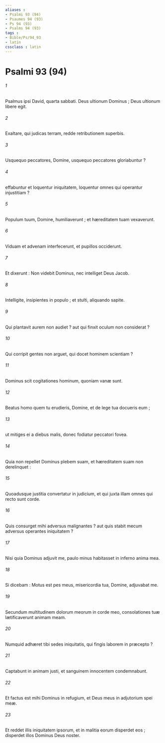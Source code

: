 ```yaml
---
aliases : 
- Psalmi 93 (94)
- Psaumes 94 (93)
- Ps 94 (93)
- Psalms 94 (93)
tags : 
- Bible/Ps/94_93
- latin
cssclass : latin
---
```


# Psalmi 93 (94)

###### 1
Psalmus ipsi David, quarta sabbati. Deus ultionum Dominus ; Deus ultionum libere egit.
###### 2
Exaltare, qui judicas terram, redde retributionem superbis.
###### 3
Usquequo peccatores, Domine, usquequo peccatores gloriabuntur ?
###### 4
effabuntur et loquentur iniquitatem, loquentur omnes qui operantur injustitiam ?
###### 5
Populum tuum, Domine, humiliaverunt ; et hæreditatem tuam vexaverunt.
###### 6
Viduam et advenam interfecerunt, et pupillos occiderunt.
###### 7
Et dixerunt : Non videbit Dominus, nec intelliget Deus Jacob.
###### 8
Intelligite, insipientes in populo ; et stulti, aliquando sapite.
###### 9
Qui plantavit aurem non audiet ? aut qui finxit oculum non considerat ?
###### 10
Qui corripit gentes non arguet, qui docet hominem scientiam ?
###### 11
Dominus scit cogitationes hominum, quoniam vanæ sunt.
###### 12
Beatus homo quem tu erudieris, Domine, et de lege tua docueris eum ;
###### 13
ut mitiges ei a diebus malis, donec fodiatur peccatori fovea.
###### 14
Quia non repellet Dominus plebem suam, et hæreditatem suam non derelinquet :
###### 15
Quoadusque justitia convertatur in judicium, et qui juxta illam omnes qui recto sunt corde.
###### 16
Quis consurget mihi adversus malignantes ? aut quis stabit mecum adversus operantes iniquitatem ?
###### 17
Nisi quia Dominus adjuvit me, paulo minus habitasset in inferno anima mea.
###### 18
Si dicebam : Motus est pes meus, misericordia tua, Domine, adjuvabat me.
###### 19
Secundum multitudinem dolorum meorum in corde meo, consolationes tuæ lætificaverunt animam meam.
###### 20
Numquid adhæret tibi sedes iniquitatis, qui fingis laborem in præcepto ?
###### 21
Captabunt in animam justi, et sanguinem innocentem condemnabunt.
###### 22
Et factus est mihi Dominus in refugium, et Deus meus in adjutorium spei meæ.
###### 23
Et reddet illis iniquitatem ipsorum, et in malitia eorum disperdet eos ; disperdet illos Dominus Deus noster.
